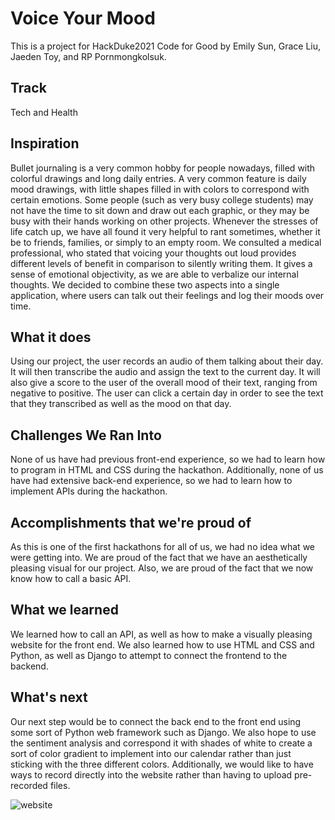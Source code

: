 # Voice Your Mood

This is a project for HackDuke2021 Code for Good by Emily Sun, Grace Liu, Jaeden Toy, and RP Pornmongkolsuk. 

## Track
Tech and Health

## Inspiration
Bullet journaling is a very common hobby for people nowadays, filled with colorful drawings and long daily entries. A very common feature is daily mood drawings, with little shapes filled in with colors to correspond with certain emotions. Some people (such as very busy college students) may not have the time to sit down and draw out each graphic, or they may be busy with their hands working on other projects. Whenever the stresses of life catch up, we have all found it very helpful to rant sometimes, whether it be to friends, families, or simply to an empty room. We consulted a medical professional, who stated that voicing your thoughts out loud provides different levels of benefit in comparison to silently writing them. It gives a sense of emotional objectivity, as we are able to verbalize our internal thoughts. We decided to combine these two aspects into a single application, where users can talk out their feelings and log their moods over time. 

## What it does
Using our project, the user records an audio of them talking about their day. It will then transcribe the audio and assign the text to the current day. It will also give a score to the user of the overall mood of their text, ranging from negative to positive. The user can click a certain day in order to see the text that they transcribed as well as the mood on that day. 

## Challenges We Ran Into
None of us have had previous front-end experience, so we had to learn how to program in HTML and CSS during the hackathon. Additionally, none of us have had extensive back-end experience, so we had to learn how to implement APIs during the hackathon.

## Accomplishments that we're proud of
As this is one of the first hackathons for all of us, we had no idea what we were getting into. We are proud of the fact that we have an aesthetically pleasing visual for our project. Also, we are proud of the fact that we now know how to call a basic API.

## What we learned
We learned how to call an API, as well as how to make a visually pleasing website for the front end. We also learned how to use HTML and CSS and Python, as well as Django to attempt to connect the frontend to the backend.

## What's next
Our next step would be to connect the back end to the front end using some sort of Python web framework such as Django. We also hope to use the sentiment analysis and correspond it with shades of white to create a sort of color gradient to implement into our calendar rather than just sticking with the three different colors. Additionally, we would like to have ways to record directly into the website rather than having to upload pre-recorded files.


![website](https://i.ibb.co/F7Xp8tV/vym.png)
